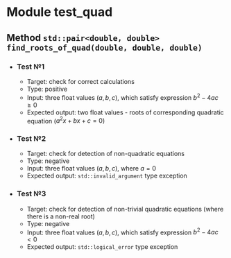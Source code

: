# Module test_quad

## Method `std::pair<double, double> find_roots_of_quad(double, double, double)`

- ### Test **№1**
    - Target: check for correct calculations
    - Type: positive
    - Input: three float values ($a, b, c$), which satisfy expression $b^2 - 4ac \geq 0$
    - Expected output: two float values - roots of corresponding quadratic equation ($a^2x + bx + c = 0$)

- ### Test **№2**
    - Target: check for detection of non-quadratic equations
    - Type: negative
    - Input: three float values ($a, b, c$), where $a = 0$
    - Expected output: `std::invalid_argument` type exception

- ### Test **№3**
    - Target: check for detection of non-trivial quadratic equations (where there is a non-real root)
    - Type: negative
    - Input: three float values ($a, b, c$), which satisfy expression $b^2 - 4ac < 0$
    - Expected output: `std::logical_error` type exception